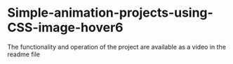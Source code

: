 # Simple-animation-projects-using-CSS-image-hover6
The functionality and operation of the project are available as a video in the readme file
